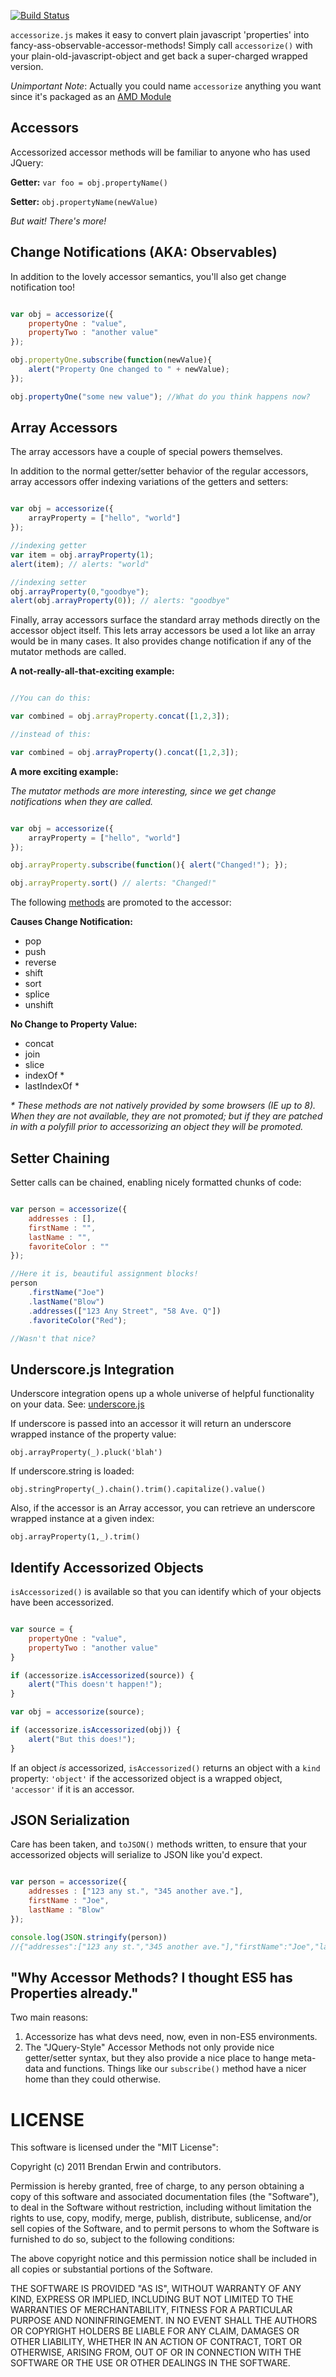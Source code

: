 [![Build Status](https://secure.travis-ci.org/brendanjerwin/accessorizejs.png)](http://travis-ci.org/brendanjerwin/accessorizejs)

`accessorize.js` makes it easy to convert plain javascript 'properties'
into fancy-ass-observable-accessor-methods! Simply call `accessorize()` with
your plain-old-javascript-object and get back a super-charged wrapped
version.

_Unimportant Note_: Actually you could name `accessorize` anything you want since it's packaged as
an [AMD Module](https://github.com/amdjs/amdjs-api/wiki/AMD)

Accessors
---------

Accessorized accessor methods will be familiar to anyone who has used
JQuery:

**Getter:** `var foo = obj.propertyName()`

**Setter:** `obj.propertyName(newValue)`


_But wait! There's more!_

Change Notifications (AKA: Observables)
---------------------------------------

In addition to the lovely accessor semantics, you'll also get change
notification too!

```javascript

var obj = accessorize({
    propertyOne : "value",
    propertyTwo : "another value"
});

obj.propertyOne.subscribe(function(newValue){
    alert("Property One changed to " + newValue);
});

obj.propertyOne("some new value"); //What do you think happens now?

```

Array Accessors
---------------

The array accessors have a couple of special powers themselves.

In addition to the normal getter/setter behavior of the regular
accessors, array accessors offer indexing variations of the getters and
setters:

```javascript

var obj = accessorize({
    arrayProperty = ["hello", "world"]
});

//indexing getter
var item = obj.arrayProperty(1);
alert(item); // alerts: "world"

//indexing setter
obj.arrayProperty(0,"goodbye");
alert(obj.arrayProperty(0)); // alerts: "goodbye"

```

Finally, array accessors surface the standard array methods directly on
the accessor object itself. This lets array accessors be used a lot like
an array would be in many cases. It also provides change notification if
any of the mutator methods are called.

**A not-really-all-that-exciting example:**

```javascript

//You can do this:

var combined = obj.arrayProperty.concat([1,2,3]);

//instead of this:

var combined = obj.arrayProperty().concat([1,2,3]);

```

**A more exciting example:**

_The mutator methods are more interesting, since we get change
notifications when they are called._

```javascript

var obj = accessorize({
    arrayProperty = ["hello", "world"]
});

obj.arrayProperty.subscribe(function(){ alert("Changed!"); });

obj.arrayProperty.sort() // alerts: "Changed!"

```

The following [methods](https://developer.mozilla.org/en/JavaScript/Reference/Global_Objects/Array) are promoted to the accessor:

**Causes Change Notification:**

  * pop
  * push
  * reverse
  * shift
  * sort
  * splice
  * unshift

**No Change to Property Value:**

  * concat
  * join
  * slice
  * indexOf *
  * lastIndexOf *

_* These methods are not natively provided by some browsers (IE up to 8). When they are not available, they are not promoted; but if they are patched in with a polyfill prior to accessorizing an object they will be promoted._

Setter Chaining
---------------

Setter calls can be chained, enabling nicely formatted chunks of code:

```javascript

var person = accessorize({
    addresses : [],
    firstName : "",
    lastName : "",
    favoriteColor : ""
});

//Here it is, beautiful assignment blocks!
person
    .firstName("Joe")
    .lastName("Blow")
    .addresses(["123 Any Street", "58 Ave. Q"])
    .favoriteColor("Red");

//Wasn't that nice?

```

Underscore.js Integration
-------------------------

Underscore integration opens up a whole universe of helpful
functionality on your data. See: [underscore.js](http://documentcloud.github.com/underscore/)

If underscore is passed into an accessor it will return an underscore wrapped instance of the property value:

`obj.arrayProperty(_).pluck('blah')`

If underscore.string is loaded:

`obj.stringProperty(_).chain().trim().capitalize().value()`

Also, if the accessor is an Array accessor, you can retrieve an
underscore wrapped instance at a given index:

`obj.arrayProperty(1,_).trim()`


Identify Accessorized Objects
-----------------------------

`isAccessorized()` is available so that you can
identify which of your objects have been accessorized.

```javascript

var source = {
    propertyOne : "value",
    propertyTwo : "another value"
}

if (accessorize.isAccessorized(source)) {
    alert("This doesn't happen!");
}

var obj = accessorize(source);

if (accessorize.isAccessorized(obj)) {
    alert("But this does!");
}

```

If an object _is_ accessorized, `isAccessorized()` returns an object
with a `kind` property: `'object'` if the accessorized object is a
wrapped object, `'accessor'` if it is an accessor.


JSON Serialization
------------------

Care has been taken, and `toJSON()` methods written, to ensure that your
accessorized objects will serialize to JSON like you'd expect.

```javascript

var person = accessorize({
    addresses : ["123 any st.", "345 another ave."],
    firstName : "Joe",
    lastName : "Blow"
});

console.log(JSON.stringify(person))
//{"addresses":["123 any st.","345 another ave."],"firstName":"Joe","lastName":"Blow"}

```


"Why Accessor Methods? I thought ES5 has Properties already."
-------------------------------------------------------------

Two main reasons:

  1. Accessorize has what devs need, now, even in non-ES5 environments.
  2. The "JQuery-Style" Accessor Methods not only provide nice
     getter/setter syntax, but they also provide a nice place to hange
     meta-data and functions. Things like our `subscribe()` method have a
     nicer home than they could otherwise.

LICENSE
=======
This software is licensed under the "MIT License":

Copyright (c) 2011 Brendan Erwin and contributors.

Permission is hereby granted, free of charge, to any person obtaining a copy
of this software and associated documentation files (the "Software"), to deal
in the Software without restriction, including without limitation the rights
to use, copy, modify, merge, publish, distribute, sublicense, and/or sell
copies of the Software, and to permit persons to whom the Software is
furnished to do so, subject to the following conditions:

The above copyright notice and this permission notice shall be included in
all copies or substantial portions of the Software.

THE SOFTWARE IS PROVIDED "AS IS", WITHOUT WARRANTY OF ANY KIND, EXPRESS OR
IMPLIED, INCLUDING BUT NOT LIMITED TO THE WARRANTIES OF MERCHANTABILITY,
FITNESS FOR A PARTICULAR PURPOSE AND NONINFRINGEMENT. IN NO EVENT SHALL THE
AUTHORS OR COPYRIGHT HOLDERS BE LIABLE FOR ANY CLAIM, DAMAGES OR OTHER
LIABILITY, WHETHER IN AN ACTION OF CONTRACT, TORT OR OTHERWISE, ARISING FROM,
OUT OF OR IN CONNECTION WITH THE SOFTWARE OR THE USE OR OTHER DEALINGS IN
THE SOFTWARE.

